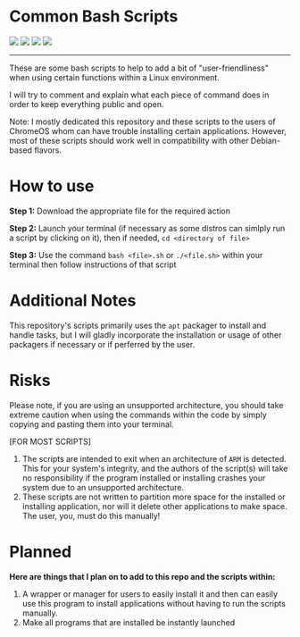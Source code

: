 # Common Bash Scripts 
![](https://img.shields.io/github/repo-size/Yttrium-Terminus/common_scripts?style=flat-square) ![](https://img.shields.io/github/issues-raw/Yttrium-Terminus/common_scripts?style=flat-square) ![](https://img.shields.io/reddit/subreddit-subscribers/chromeos?style=flat-square) ![](https://img.shields.io/github/last-commit/Yttrium-Terminus/common_scripts)
___

These are some bash scripts to help to add a bit of "user-friendliness" when using certain functions within a Linux environment. 

I will try to comment and explain what each piece of command does in order to keep everything public and open.

Note: I mostly dedicated this repository and these scripts to the users of ChromeOS whom can have trouble installing certain applications. However, most of these scripts
should work well in compatibility with other Debian-based flavors.

# How to use

**Step 1:** Download the appropriate file for the required action

**Step 2:** Launch your terminal (if necessary as some distros can simlply run a script by clicking on it), then if needed, `cd <directory of file>` 

**Step 3:** Use the command `bash <file>.sh` or `./<file.sh>` within your terminal then follow instructions of that script

# Additional Notes

This repository's scripts primarily uses the `apt` packager to install and handle tasks, but I will gladly incorporate the installation or usage of other packagers if necessary or if perferred by the user.

# Risks

Please note, if you are using an unsupported architecture, you should take extreme caution when using the commands within the code by simply copying and pasting them into your terminal.

[FOR MOST SCRIPTS] 
1. The scripts are intended to exit when an architecture of `ARM` is detected. This for your system's integrity, and the authors of the script(s) will take no responsibility if the program installed or installing crashes your system due to an unsupported architecture.
2. These scripts are not written to partition more space for the installed or installing application, nor will it delete other applications to make space. The user, you, must do this manually!

# Planned

**Here are things that I plan on to add to this repo and the scripts within:**

1. A wrapper or manager for users to easily install it and then can easily use this program to install applications without having to run the scripts manually.
2. Make all programs that are installed be instantly launched

